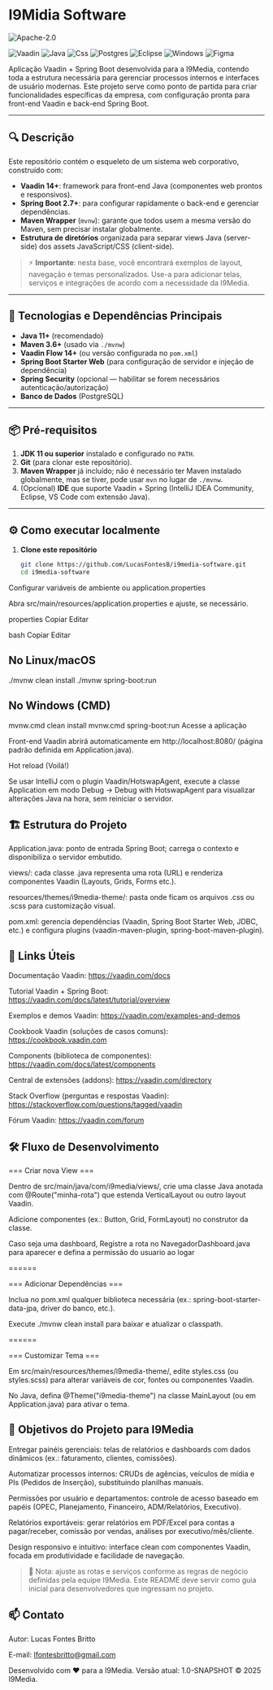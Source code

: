 # I9Midia Software

![Apache-2.0](https://img.shields.io/badge/Apache--2.0-green?style=for-the-badge)

![Vaadin](https://img.shields.io/badge/Vaadin-00B4F0?style=for-the-badge&logo=Vaadin&logoColor=white)
![Java](https://img.shields.io/badge/java-%23ED8B00.svg?style=for-the-badge&logo=openjdk&logoColor=white)
![Css](https://img.shields.io/badge/CSS3-1572B6?style=for-the-badge&logo=css3&logoColor=white)
![Postgres](https://img.shields.io/badge/postgres-%23316192.svg?style=for-the-badge&logo=postgresql&logoColor=white)
![Eclipse](https://img.shields.io/badge/Eclipse-2C2255?style=for-the-badge&logo=eclipse&logoColor=white)
![Windows](https://img.shields.io/badge/Windows-0078D6?style=for-the-badge&logo=windows&logoColor=white)
![Figma](https://img.shields.io/badge/figma-%23F24E1E.svg?style=for-the-badge&logo=figma&logoColor=white)

Aplicação Vaadin + Spring Boot desenvolvida para a I9Media, contendo toda a estrutura necessária para gerenciar processos internos e interfaces de usuário modernas. Este projeto serve como ponto de partida para criar funcionalidades específicas da empresa, com configuração pronta para front-end Vaadin e back-end Spring Boot.

---

## 🔍 Descrição

Este repositório contém o esqueleto de um sistema web corporativo, construído com:

- **Vaadin 14+**: framework para front-end Java (componentes web prontos e responsivos).
- **Spring Boot 2.7+**: para configurar rapidamente o back-end e gerenciar dependências.
- **Maven Wrapper** (`mvnw`): garante que todos usem a mesma versão do Maven, sem precisar instalar globalmente.
- **Estrutura de diretórios** organizada para separar views Java (server-side) dos assets JavaScript/CSS (client-side).

> ⚡ **Importante**: nesta base, você encontrará exemplos de layout, navegação e temas personalizados. Use-a para adicionar telas, serviços e integrações de acordo com a necessidade da I9Media.

---

## 🚀 Tecnologias e Dependências Principais

- **Java 11+** (recomendado)
- **Maven 3.6+** (usado via `./mvnw`)
- **Vaadin Flow 14+** (ou versão configurada no `pom.xml`)
- **Spring Boot Starter Web** (para configuração de servidor e injeção de dependência)
- **Spring Security** (opcional — habilitar se forem necessários autenticação/autorização)
- **Banco de Dados** (PostgreSQL)

---

## 📦 Pré-requisitos

1. **JDK 11 ou superior** instalado e configurado no `PATH`.
2. **Git** (para clonar este repositório).
3. **Maven Wrapper** já incluído; não é necessário ter Maven instalado globalmente, mas se tiver, pode usar `mvn` no lugar de `./mvnw`.
4. (Opcional) **IDE** que suporte Vaadin + Spring (IntelliJ IDEA Community, Eclipse, VS Code com extensão Java).

---

## ⚙️ Como executar localmente

1. **Clone este repositório**  
   ```bash
   git clone https://github.com/LucasFontesB/i9media-software.git
   cd i9media-software
Configurar variáveis de ambiente ou application.properties

Abra src/main/resources/application.properties e ajuste, se necessário.

properties
Copiar
Editar

bash
Copiar
Editar
## No Linux/macOS
./mvnw clean install
./mvnw spring-boot:run

## No Windows (CMD)
mvnw.cmd clean install
mvnw.cmd spring-boot:run
Acesse a aplicação

Front-end Vaadin abrirá automaticamente em http://localhost:8080/ (página padrão definida em Application.java).

Hot reload (Voilá!)

Se usar IntelliJ com o plugin Vaadin/HotswapAgent, execute a classe Application em modo Debug → Debug with HotswapAgent para visualizar alterações Java na hora, sem reiniciar o servidor.

## 🏗 Estrutura do Projeto

Application.java: ponto de entrada Spring Boot; carrega o contexto e disponibiliza o servidor embutido.

views/: cada classe .java representa uma rota (URL) e renderiza componentes Vaadin (Layouts, Grids, Forms etc.).

resources/themes/i9media-theme/: pasta onde ficam os arquivos .css ou .scss para customização visual.

pom.xml: gerencia dependências (Vaadin, Spring Boot Starter Web, JDBC, etc.) e configura plugins (vaadin-maven-plugin, spring-boot-maven-plugin).

## 🔗 Links Úteis
Documentação Vaadin:
https://vaadin.com/docs

Tutorial Vaadin + Spring Boot:
https://vaadin.com/docs/latest/tutorial/overview

Exemplos e demos Vaadin:
https://vaadin.com/examples-and-demos

Cookbook Vaadin (soluções de casos comuns):
https://cookbook.vaadin.com

Components (biblioteca de componentes):
https://vaadin.com/docs/latest/components

Central de extensões (addons):
https://vaadin.com/directory

Stack Overflow (perguntas e respostas Vaadin):
https://stackoverflow.com/questions/tagged/vaadin

Fórum Vaadin:
https://vaadin.com/forum

## 🛠 Fluxo de Desenvolvimento
=== Criar nova View ===

Dentro de src/main/java/com/i9media/views/, crie uma classe Java anotada com @Route("minha-rota") que estenda VerticalLayout ou outro layout Vaadin.

Adicione componentes (ex.: Button, Grid, FormLayout) no construtor da classe.

Caso seja uma dashboard, Registre a rota no NavegadorDashboard.java para aparecer e defina a permissão do usuario ao logar

======

=== Adicionar Dependências ===

Inclua no pom.xml qualquer biblioteca necessária (ex.: spring-boot-starter-data-jpa, driver do banco, etc.).

Execute ./mvnw clean install para baixar e atualizar o classpath.

======

=== Customizar Tema ===

Em src/main/resources/themes/i9media-theme/, edite styles.css (ou styles.scss) para alterar variáveis de cor, fontes ou componentes Vaadin.

No Java, defina @Theme("i9media-theme") na classe MainLayout (ou em Application.java) para ativar o tema.

## 🎯 Objetivos do Projeto para I9Media
Entregar painéis gerenciais: telas de relatórios e dashboards com dados dinâmicos (ex.: faturamento, clientes, comissões).

Automatizar processos internos: CRUDs de agências, veículos de mídia e PIs (Pedidos de Inserção), substituindo planilhas manuais.

Permissões por usuário e departamentos: controle de acesso baseado em papéis (OPEC, Planejamento, Financeiro, ADM/Relatórios, Executivo).

Relatórios exportáveis: gerar relatórios em PDF/Excel para contas a pagar/receber, comissão por vendas, análises por executivo/mês/cliente.

Design responsivo e intuitivo: interface clean com componentes Vaadin, focada em produtividade e facilidade de navegação.

> 📝 Nota: ajuste as rotas e serviços conforme as regras de negócio definidas pela equipe I9Media. Este README deve servir como guia inicial para desenvolvedores que ingressam no projeto.

## 📫 Contato
Autor: Lucas Fontes Britto

E-mail: lfontesbritto@gmail.com

Desenvolvido com ♥ para a I9Media.
Versão atual: 1.0-SNAPSHOT
© 2025 I9Media.
